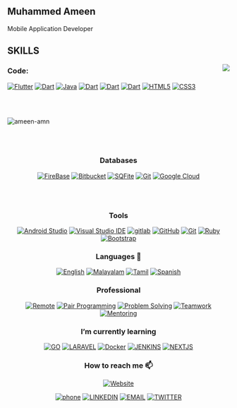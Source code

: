 
## Muhammed Ameen
Mobile Application Developer

## SKILLS
<img align="right" src="https://github-readme-stats.vercel.app/api/?username=muhd-ameen&show_icons=true&hide_border=true" />

### **Code**:

[![Flutter](https://img.shields.io/badge/-flutter-45fd3?style=for-the-badge&logo=flutter&logoColor=white)](https://muhd-ameen.github.io/)
[![Dart](https://img.shields.io/badge/-dart-fff?style=for-the-badge&logo=dart&logoColor=black)](https://muhd-ameen.github.io/)
[![Java](https://img.shields.io/badge/-Java-007396?style=for-the-badge&logo=Java&logoColor=white)](https://muhd-ameen.github.io/)
[![Dart](https://img.shields.io/badge/-C-fff?style=for-the-badge&logo=c&logoColor=black)](https://muhd-ameen.github.io/)
[![Dart](https://img.shields.io/badge/-C++-fff?style=for-the-badge&logo=cplusplus&logoColor=black)](https://muhd-ameen.github.io/)
[![Dart](https://img.shields.io/badge/-JAVASCRIPT-FFCA28?style=for-the-badge&logo=javascript&logoColor=black)](https://muhd-ameen.github.io/)
[![HTML5](https://img.shields.io/badge/-HTML5-E34F26?style=for-the-badge&logo=HTML5&logoColor=white)](https://muhd-ameen.github.io/)
[![CSS3](https://img.shields.io/badge/-CSS3-1572B6?style=for-the-badge&logo=CSS3&logoColor=white)](https://muhd-ameen.github.io/)


<br><br>



<p><img align="center" src="https://github-readme-streak-stats.herokuapp.com/?user=ameen-amn&" alt="ameen-amn" /></p>


<br><br>


<div align="center">
<h3>Databases</h3>

[![FireBase](https://img.shields.io/badge/-Firebase-FFCA28?style=for-the-badge&logo=Firebase&logoColor=black)](https://muhd-ameen.github.io/)
[![Bitbucket](https://img.shields.io/badge/-netlify-003B57?style=for-the-badge&logo=netlify&logoColor=white)](https://app.netlify.com)
[![SQFite](https://img.shields.io/badge/-SQLite-003B57?style=for-the-badge&logo=SQLite&logoColor=white)](https://muhd-ameen.github.io/)
[![Git](https://img.shields.io/badge/-HIVE-F05032?style=for-the-badge&logo=hive&logoColor=white)](https://git-scm.com/)
[![Google Cloud](https://img.shields.io/badge/-Google--Cloud-4285F4?style=for-the-badge&logo=Google-Cloud&logoColor=white)](https://muhd-ameen.github.io/)
</div>

<br><br>


<div align="center">
<h3> Tools </h3>

[![Android Studio](https://img.shields.io/badge/-Android--Studio-F7DF1E?style=for-the-badge&logo=Android-Studio&logoColor=black)](https://developer.android.com/studio)
[![Visual Studio IDE](https://img.shields.io/badge/-Visual--Studio-5C2D91?style=for-the-badge&logo=Visual-Studio&logoColor=white)](hhttps://docs.microsoft.com/en-us/visualstudio/get-started/visual-studio-ide?view=vs-2019)
[![gitlab](https://img.shields.io/badge/-gitlab-FFF?style=for-the-badge&logo=gitlab&logoColor=white)](https://git-scm.com/)
[![GitHub](https://img.shields.io/badge/-GitHub-181717?style=for-the-badge&logo=GitHub&logoColor=white)](https://muhd-ameen.github.io/)
[![Git](https://img.shields.io/badge/-Git-F05032?style=for-the-badge&logo=Git&logoColor=white)](https://git-scm.com/)
[![Ruby](https://img.shields.io/badge/-LINUX-black?style=for-the-badge&logo=linuxmint&logoColor=green)](https://muhd-ameen.github.io/)
[![Bootstrap](https://img.shields.io/badge/-Bootstrap-7952B3?style=for-the-badge&logo=Bootstrap&logoColor=white)](https://getbootstrap.com/)


</div>
<div align="center">
<h3> Languages 💬 </h3>

[![English](https://img.shields.io/badge/-English-007ACC?style=for-the-badge)](https://muhd-ameen.github.io/)
[![Malayalam](https://img.shields.io/badge/-Malayalam-5C2D91?style=for-the-badge)](https://muhd-ameen.github.io/)
[![Tamil](https://img.shields.io/badge/-Tamil-F05032?style=for-the-badge)](https://muhd-ameen.github.io/)
[![Spanish](https://img.shields.io/badge/-Spanish-007ACC?style=for-the-badge)](https://muhd-ameen.github.io/)


</div>

<div align="center">
<h3> Professional </h3>

[![Remote](https://img.shields.io/badge/-Visual--Remote-007ACC?style=for-the-badge)](https://muhd-ameen.github.io/)
[![Pair Programming](https://img.shields.io/badge/-Pair--Programming-5C2D91?style=for-the-badge)](https://muhd-ameen.github.io/)
[![Problem Solving](https://img.shields.io/badge/-Problem--Solving-F05032?style=for-the-badge)](https://muhd-ameen.github.io/)
[![Teamwork](https://img.shields.io/badge/-Teamwork-181717?style=for-the-badge)](https://muhd-ameen.github.io/)
[![Mentoring](https://img.shields.io/badge/-Mentoring-181717?style=for-the-badge)](https://muhd-ameen.github.io/)

</div>

<div align="center">
<h3> I’m currently learning </h3>

[![GO](https://img.shields.io/badge/-FLUTTER_ARCHITECHTURE-00ADD8?style=for-the-badge&logo=Gso&logoColor=white)](https://github.com/muhd-ameen)
[![LARAVEL](https://img.shields.io/badge/-Provider-FF2D20?style=for-the-badge&logo=LaravFel&logoColor=white)](https://github.com/muhd-ameen)
[![Docker](https://img.shields.io/badge/-JAMSTACK-fc0384?style=for-the-badge&logo=jamstack&logoColor=white)](https://github.com/muhd-ameen)
[![JENKINS](https://img.shields.io/badge/-VUE_JS-D24939?style=for-the-badge&logo=vuedotjs&logoColor=white)](https://github.com/muhd-ameen)
[![NEXTJS](https://img.shields.io/badge/-CUSTOM_BACKEND-000000?style=for-the-badge&logo=Next.js&logoColor=white)](https://github.com/muhd-ameen)
 

</div>
<div align="center">
<h3> How to reach me 📫</h3>

 [![Website](https://img.shields.io/badge/-Website-black?style=for-the-badge&logo=Julia&logoColor=white)](https://muhd-ameen.github.io/)
 
 [![phone](https://img.shields.io/badge/-+919746670322-1DA1F2?style=for-the-badge&logo=Julia&logoColor=white)](tel:9746670322)
 [![LINKEDIN](https://img.shields.io/badge/-LINKEDIN-0077B5?style=for-the-badge&logo=Linkedin&logoColor=white)](https://www.linkedin.com/in/muhd-ameen/)
 [![EMAIL](https://img.shields.io/badge/-EMAIL-D14836?style=for-the-badge&logo=Mail.Ru&logoColor=white)](mailto:ameens.in19@gmail.com)
 [![TWITTER](https://img.shields.io/badge/-TWITTER-1DA1F2?style=for-the-badge&logo=Twitter&logoColor=white)](https://twitter.com/aminocode)

</div>
